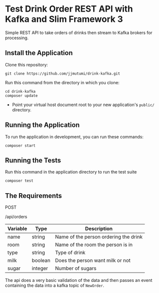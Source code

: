 # Test Drink Order REST API with Kafka and Slim Framework 3

Simple REST API to take orders of drinks then stream to Kafka brokers for processing.

## Install the Application

Clone this repository:

	git clone https://github.com/jjmutumi/drink-kafka.git

Run this command from the directory in which you clone:

	cd drink-kafka
    composer update

* Point your virtual host document root to your new application's `public/` directory.

## Running the Application

To run the application in development, you can run these commands:

	composer start

## Running the Tests

Run this command in the application directory to run the test suite

	composer test

## The Requirements

POST

/api/orders

| Variable      | Type                  | Description                               |
| ------------- | --------------------- | ----------------------------------------- |
| name          | string                | Name of the person ordering the drink     |
| room          | string                | Name of the room the person is in         |
| type          | string                | Type of drink                             |
| milk          | boolean               | Does the person want milk or not          |
| sugar         | integer               | Number of sugars                          |

The api does a very basic validation of the data and then passes an event containing the data into a kafka topic of `NewOrder`.